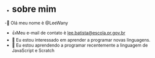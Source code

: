 - # sobre mim 
-👋 Olá meu nome è @LeeWany
- :+1:Meu e-mail de contato è lee.batista@escola.pr.gov.br 
- 👀 Eu estou interessado em aprender a programar novas linguagens.
- 🌱 Eu estou aprendendo a programar recentemente a linguagem de JavaScript e Scratch 

